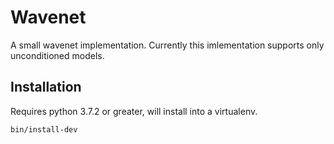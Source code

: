 # Wavenet

A small wavenet implementation. Currently this imlementation supports only
unconditioned models.

## Installation

Requires python 3.7.2 or greater, will install into a virtualenv.

```
bin/install-dev
```
